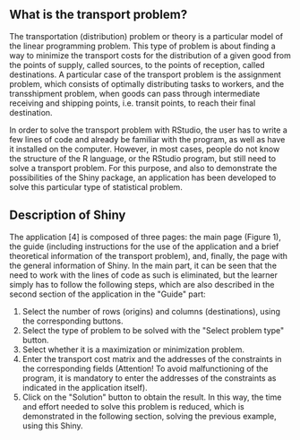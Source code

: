 ## What is the transport problem?
The transportation (distribution) problem or theory is a particular model of the linear programming problem. This type of problem is about finding a way to minimize the transport costs for the distribution of a given good from the points of supply, called sources, to the points of reception, called destinations. A particular case of the transport problem is the assignment problem, which consists of optimally distributing tasks to workers, and the transshipment problem, when goods can pass through intermediate receiving and shipping points, i.e. transit points, to reach their final destination.

In order to solve the transport problem with RStudio, the user has to write a few lines of code and already be familiar with the program, as well as have it installed on the computer. However, in most cases, people do not know the structure of the R language, or the RStudio program, but still need to solve a transport problem. For this purpose, and also to demonstrate the possibilities of the Shiny package, an application has been developed to solve this particular type of
statistical problem.

## Description of Shiny
The application [4] is composed of three pages: the main page (Figure 1), the guide (including instructions for the use of the application and a brief theoretical information of the transport problem), and, finally, the page with the general information of Shiny. In the main part, it can be seen that the need to work with the lines of code as such is eliminated, but the learner simply has to follow the following steps, which are also described in the second section of the application in the &quot;Guide&quot; part:
1. Select the number of rows (origins) and columns (destinations), using the corresponding buttons.
2. Select the type of problem to be solved with the &quot;Select problem type&quot; button.
3. Select whether it is a maximization or minimization problem.
4. Enter the transport cost matrix and the addresses of the constraints in the corresponding fields (Attention! To avoid malfunctioning of the program, it is mandatory to enter the addresses of the constraints as indicated in the application itself).
5. Click on the &quot;Solution&quot; button to obtain the result. In this way, the time and effort needed to solve this problem is reduced, which is demonstrated in the following section, solving the previous example, using this Shiny.
